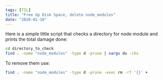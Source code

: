 ```yaml
---
tags: [TIL]
title: "Free Up Disk Space, delete node_modules" 
date: "2020-01-18"
---
```

Here is a simple little script that checks a directory for node module and prints the total damage done:

```bash
cd directory_to_check 
find . -name "node_modules" -type d -prune | xargs du -chs
```

To remove them use:

```bash
find . -name "node_modules" -type d -prune -exec rm -rf '{}' +
```
